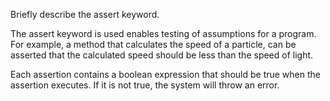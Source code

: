  Briefly describe the assert keyword.

The assert keyword is used enables testing of assumptions for a program. For example, a method that calculates the speed of a particle, can be asserted that the calculated speed should be less than the speed of light.

Each assertion contains a boolean expression that should be true when the assertion executes. If it is not true, the system will throw an error.
